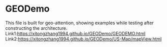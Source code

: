 # GEODemo
This file is built for geo-attention, showing examples while testing after constructing the architecture.
Link1:https://xitongzhang1994.github.io/GEODemo/GEODEMO.html
Link2:https://xitongzhang1994.github.io/GEODemo/US-Map/mapView.html
